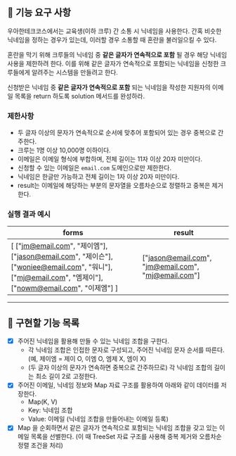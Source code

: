 ## 🚀 기능 요구 사항

우아한테크코스에서는 교육생(이하 크루) 간 소통 시 닉네임을 사용한다. 간혹 비슷한 닉네임을 정하는 경우가 있는데, 이러할 경우 소통할 때 혼란을 불러일으킬 수 있다.

혼란을 막기 위해 크루들의 닉네임 중 **같은 글자가 연속적으로 포함** 될 경우 해당 닉네임 사용을 제한하려 한다. 이를 위해 같은 글자가 연속적으로 포함되는 닉네임을 신청한 크루들에게 알려주는 시스템을 만들려고 한다.


신청받은 닉네임 중 **같은 글자가 연속적으로 포함** 되는 닉네임을 작성한 지원자의 이메일 목록을 return 하도록 solution 메서드를 완성하라.

### 제한사항

- 두 글자 이상의 문자가 연속적으로 순서에 맞추어 포함되어 있는 경우 중복으로 간주한다.
- 크루는 1명 이상 10,000명 이하이다.
- 이메일은 이메일 형식에 부합하며, 전체 길이는 11자 이상 20자 미만이다.
- 신청할 수 있는 이메일은 `email.com` 도메인으로만 제한한다.
- 닉네임은 한글만 가능하고 전체 길이는 1자 이상 20자 미만이다.
- result는 이메일에 해당하는 부분의 문자열을 오름차순으로 정렬하고 중복은 제거한다.

### 실행 결과 예시

| forms | result |
| --- | --- |
| [ ["jm@email.com", "제이엠"], ["jason@email.com", "제이슨"], ["woniee@email.com", "워니"], ["mj@email.com", "엠제이"], ["nowm@email.com", "이제엠"] ] | ["jason@email.com", "jm@email.com", "mj@email.com"] |

---


## 🔖 구현할 기능 목록

- [X] 주어진 닉네임을 활용해 만들 수 있는 닉네임 조합을 구한다.
  - 각 닉네임 조합은 인접한 문자로 구성되고, 주어진 닉네임 문자 순서를 따른다. (예, 제이엠 = 제이 O, 이엠 O, 엠제 X, 엠이 X)
  - (두 글자 이상의 문자가 연속하면 중복으로 간주하므로) 각 닉네임 조합의 길이는 최소 길이 2로 고정한다.
- [X] 주어진 이메일, 닉네임 정보와 Map 자료 구조를 활용하여 아래와 같이 데이터를 저장한다.
  -  Map(K, V)
  -  Key: 닉네임 조합
  -  Value:  이메일 (닉네임 조합을 만들어내는 이메일 등록)
- [X] Map 을 순회하면서 같은 글자가 연속적으로 포함되는 닉네임 조합을 갖고 있는 이메일 목록을 선별한다.
  (이 때 TreeSet 자료 구조를 사용해 중복 제거와 오름차순 정렬 조건을 처리)